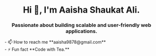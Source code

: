 <h1 align="center">Hi 👋, I'm Aaisha Shaukat Ali.</h1>
<h3 align="center">Passionate about building scalable and user-friendly web applications.</h3> 
- 📫 How to reach me **aaisha9878@gmail.com** <br>
- ⚡ Fun fact **Code with Tea.**
